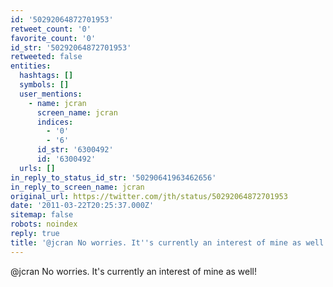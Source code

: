 ```yaml
---
id: '50292064872701953'
retweet_count: '0'
favorite_count: '0'
id_str: '50292064872701953'
retweeted: false
entities:
  hashtags: []
  symbols: []
  user_mentions:
    - name: jcran
      screen_name: jcran
      indices:
        - '0'
        - '6'
      id_str: '6300492'
      id: '6300492'
  urls: []
in_reply_to_status_id_str: '50290641963462656'
in_reply_to_screen_name: jcran
original_url: https://twitter.com/jth/status/50292064872701953
date: '2011-03-22T20:25:37.000Z'
sitemap: false
robots: noindex
reply: true
title: '@jcran No worries. It''s currently an interest of mine as well!'
---
```


@jcran No worries. It's currently an interest of mine as well!